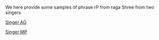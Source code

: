 We here provide some samples of phrase rP from raga Shree from two singers.

[Singer AG](singerAG.md)


[Singer MP](singerMP.md)


